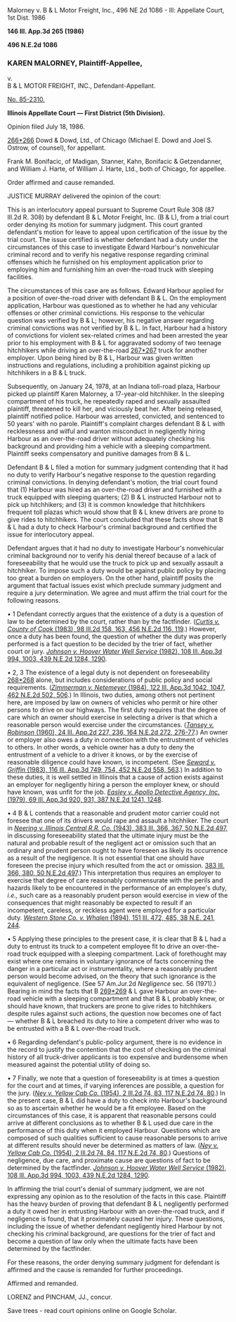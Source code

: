 Malorney v. B & L Motor Freight, Inc., 496 NE 2d 1086 - Ill: Appellate Court, 1st Dist. 1986

**146 Ill. App.3d 265 (1986)**

**496 N.E.2d 1086**

### KAREN MALORNEY, Plaintiff-Appellee,  
v.  
B & L MOTOR FREIGHT, INC., Defendant-Appellant.

[No. 85-2310.](https://scholar.google.com/scholar?scidkt=433427340140740347&as_sdt=2&hl=en)

**Illinois Appellate Court — First District (5th Division).**

Opinion filed July 18, 1986.

[266](https://scholar.google.com/scholar_case?case=4195436759662276740#p266)[\*266](https://scholar.google.com/scholar_case?case=4195436759662276740#p266) Dowd & Dowd, Ltd., of Chicago (Michael E. Dowd and Joel S. Ostrow, of counsel), for appellant.

Frank M. Bonifacic, of Madigan, Stanner, Kahn, Bonifacic & Getzendanner, and William J. Harte, of William J. Harte, Ltd., both of Chicago, for appellee.

Order affirmed and cause remanded.

JUSTICE MURRAY delivered the opinion of the court:

This is an interlocutory appeal pursuant to Supreme Court Rule 308 (87 Ill.2d R. 308) by defendant B & L Motor Freight, Inc. (B & L), from a trial court order denying its motion for summary judgment. This court granted defendant's motion for leave to appeal upon certification of the issue by the trial court. The issue certified is whether defendant had a duty under the circumstances of this case to investigate Edward Harbour's nonvehicular criminal record and to verify his negative response regarding criminal offenses which he furnished on his employment application prior to employing him and furnishing him an over-the-road truck with sleeping facilities.

The circumstances of this case are as follows. Edward Harbour applied for a position of over-the-road driver with defendant B & L. On the employment application, Harbour was questioned as to whether he had any vehicular offenses or other criminal convictions. His response to the vehicular question was verified by B & L; however, his negative answer regarding criminal convictions was not verified by B & L. In fact, Harbour had a history of convictions for violent sex-related crimes and had been arrested the year prior to his employment with B & L for aggravated sodomy of two teenage hitchhikers while driving an over-the-road [267](https://scholar.google.com/scholar_case?case=4195436759662276740#p267)[\*267](https://scholar.google.com/scholar_case?case=4195436759662276740#p267) truck for another employer. Upon being hired by B & L, Harbour was given written instructions and regulations, including a prohibition against picking up hitchhikers in a B & L truck.

Subsequently, on January 24, 1978, at an Indiana toll-road plaza, Harbour picked up plaintiff Karen Malorney, a 17-year-old hitchhiker. In the sleeping compartment of his truck, he repeatedly raped and sexually assaulted plaintiff, threatened to kill her, and viciously beat her. After being released, plaintiff notified police. Harbour was arrested, convicted, and sentenced to 50 years' with no parole. Plaintiff's complaint charges defendant B & L with recklessness and wilful and wanton misconduct in negligently hiring Harbour as an over-the-road driver without adequately checking his background and providing him a vehicle with a sleeping compartment. Plaintiff seeks compensatory and punitive damages from B & L.

Defendant B & L filed a motion for summary judgment contending that it had no duty to verify Harbour's negative response to the question regarding criminal convictions. In denying defendant's motion, the trial court found that (1) Harbour was hired as an over-the-road driver and furnished with a truck equipped with sleeping quarters; (2) B & L instructed Harbour not to pick up hitchhikers; and (3) it is common knowledge that hitchhikers frequent toll plazas which would show that B & L knew drivers are prone to give rides to hitchhikers. The court concluded that these facts show that B & L had a duty to check Harbour's criminal background and certified the issue for interlocutory appeal.

Defendant argues that it had no duty to investigate Harbour's nonvehicular criminal background nor to verify his denial thereof because of a lack of foreseeability that he would use the truck to pick up and sexually assault a hitchhiker. To impose such a duty would be against public policy by placing too great a burden on employers. On the other hand, plaintiff posits the argument that factual issues exist which preclude summary judgment and require a jury determination. We agree and must affirm the trial court for the following reasons.

• 1 Defendant correctly argues that the existence of a duty is a question of law to be determined by the court, rather than by the factfinder. ([_Curtis v. County of Cook_ (1983), 98 Ill.2d 158, 163, 456 N.E.2d 116, 119](https://scholar.google.com/scholar_case?case=14374788733116480271&hl=en&as_sdt=6,34).) However, once a duty has been found, the question of whether the duty was properly performed is a fact question to be decided by the trier of fact, whether court or jury. [_Johnson v. Hoover Water Well Service_ (1982), 108 Ill. App.3d 994, 1003, 439 N.E.2d 1284, 1290](https://scholar.google.com/scholar_case?case=16308163705431380167&hl=en&as_sdt=6,34).

• 2, 3 The existence of a legal duty is not dependent on foreseeability [268](https://scholar.google.com/scholar_case?case=4195436759662276740#p268)[\*268](https://scholar.google.com/scholar_case?case=4195436759662276740#p268) alone, but includes considerations of public policy and social requirements. ([_Zimmerman v. Netemeyer_ (1984), 122 Ill. App.3d 1042, 1047, 462 N.E.2d 502, 506](https://scholar.google.com/scholar_case?case=1723372818544011910&hl=en&as_sdt=6,34).) In Illinois, two duties, among others not pertinent here, are imposed by law on owners of vehicles who permit or hire other persons to drive on our highways. The first duty requires that the degree of care which an owner should exercise in selecting a driver is that which a reasonable person would exercise under the circumstances. ([_Tansey v. Robinson_ (1960), 24 Ill. App.2d 227, 236, 164 N.E.2d 272, 276-77](https://scholar.google.com/scholar_case?case=2627892154340109603&hl=en&as_sdt=6,34).) An owner or employer also owes a duty in connection with the entrustment of vehicles to others. In other words, a vehicle owner has a duty to deny the entrustment of a vehicle to a driver it knows, or by the exercise of reasonable diligence could have known, is incompetent. (See [_Seward v. Griffin_ (1983), 116 Ill. App.3d 749, 754, 452 N.E.2d 558, 563](https://scholar.google.com/scholar_case?case=11501148129087260507&hl=en&as_sdt=6,34).) In addition to these duties, it is well settled in Illinois that a cause of action exists against an employer for negligently hiring a person the employer knew, or should have known, was unfit for the job. [_Easley v. Apollo Detective Agency, Inc._ (1979), 69 Ill. App.3d 920, 931, 387 N.E.2d 1241, 1248](https://scholar.google.com/scholar_case?case=6226699715211024976&hl=en&as_sdt=6,34).

• 4 B & L contends that a reasonable and prudent motor carrier could not foresee that one of its drivers would rape and assault a hitchhiker. The court in [_Neering v. Illinois Central R.R. Co._ (1943), 383 Ill. 366, 367, 50 N.E.2d 497,](https://scholar.google.com/scholar_case?about=7061620776932333298&hl=en&as_sdt=6,34) in discussing foreseeability stated that the ultimate injury must be the natural and probable result of the negligent act or omission such that an ordinary and prudent person ought to have foreseen as likely its occurrence as a result of the negligence. It is not essential that one should have foreseen the precise injury which resulted from the act or omission. [383 Ill. 366, 380, 50 N.E.2d 497](https://scholar.google.com/scholar_case?about=7061620776932333298&hl=en&as_sdt=6,34).) This interpretation thus requires an employer to exercise that degree of care reasonably commensurate with the perils and hazards likely to be encountered in the performance of an employee's duty, _i.e.,_ such care as a reasonably prudent person would exercise in view of the consequences that might reasonably be expected to result if an incompetent, careless, or reckless agent were employed for a particular duty. [_Western Stone Co. v. Whalen_ (1894), 151 Ill. 472, 485, 38 N.E. 241, 244](https://scholar.google.com/scholar_case?about=6594716072253865051&hl=en&as_sdt=6,34).

• 5 Applying these principles to the present case, it is clear that B & L had a duty to entrust its truck to a competent employee fit to drive an over-the-road truck equipped with a sleeping compartment. Lack of forethought may exist where one remains in voluntary ignorance of facts concerning the danger in a particular act or instrumentality, where a reasonably prudent person would become advised, on the theory that such ignorance is the equivalent of negligence. (See 57 Am.Jur.2d _Negligence_ sec. 56 (1971).) Bearing in mind the facts that B [269](https://scholar.google.com/scholar_case?case=4195436759662276740#p269)[\*269](https://scholar.google.com/scholar_case?case=4195436759662276740#p269) & L gave Harbour an over-the-road vehicle with a sleeping compartment and that B & L probably knew, or should have known, that truckers are prone to give rides to hitchhikers despite rules against such actions, the question now becomes one of fact — whether B & L breached its duty to hire a competent driver who was to be entrusted with a B & L over-the-road truck.

• 6 Regarding defendant's public-policy argument, there is no evidence in the record to justify the contention that the cost of checking on the criminal history of all truck-driver applicants is too expensive and burdensome when measured against the potential utility of doing so.

• 7 Finally, we note that a question of foreseeability is at times a question for the court and at times, if varying inferences are possible, a question for the jury. ([_Ney v. Yellow Cab Co._ (1954), 2 Ill.2d 74, 83, 117 N.E.2d 74, 80](https://scholar.google.com/scholar_case?case=17997606135575905524&hl=en&as_sdt=6,34).) In the present case, B & L did have a duty to check into Harbour's background so as to ascertain whether he would be a fit employee. Based on the circumstances of this case, it is apparent that reasonable persons could arrive at different conclusions as to whether B & L used due care in the performance of this duty when it employed Harbour. Questions which are composed of such qualities sufficient to cause reasonable persons to arrive at different results should never be determined as matters of law. ([_Ney v. Yellow Cab Co._ (1954), 2 Ill.2d 74, 84, 117 N.E.2d 74, 80](https://scholar.google.com/scholar_case?case=17997606135575905524&hl=en&as_sdt=6,34).) Questions of negligence, due care, and proximate cause are questions of fact to be determined by the factfinder. [_Johnson v. Hoover Water Well Service_ (1982), 108 Ill. App.3d 994, 1003, 439 N.E.2d 1284, 1290](https://scholar.google.com/scholar_case?case=16308163705431380167&hl=en&as_sdt=6,34).

In affirming the trial court's denial of summary judgment, we are not expressing any opinion as to the resolution of the facts in this case. Plaintiff has the heavy burden of proving that defendant B & L negligently performed a duty it owed her in entrusting Harbour with an over-the-road truck, and if negligence is found, that it proximately caused her injury. These questions, including the issue of whether defendant negligently hired Harbour by not checking his criminal background, are questions for the trier of fact and become a question of law only when the ultimate facts have been determined by the factfinder.

For these reasons, the order denying summary judgment for defendant is affirmed and the cause is remanded for further proceedings.

Affirmed and remanded.

LORENZ and PINCHAM, JJ., concur.

Save trees - read court opinions online on Google Scholar.